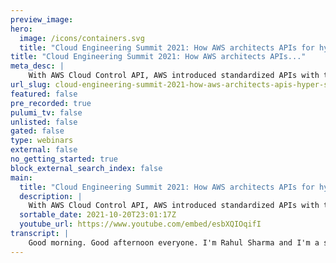 ```yaml
---
preview_image:
hero:
  image: /icons/containers.svg
  title: "Cloud Engineering Summit 2021: How AWS architects APIs for hyper scale"
title: "Cloud Engineering Summit 2021: How AWS architects APIs..."
meta_desc: |
    With AWS Cloud Control API, AWS introduced standardized APIs with the goal of solving support for the latest AWS innovation through a resource-orie...
url_slug: cloud-engineering-summit-2021-how-aws-architects-apis-hyper-scale
featured: false
pre_recorded: true
pulumi_tv: false
unlisted: false
gated: false
type: webinars
external: false
no_getting_started: true
block_external_search_index: false
main:
  title: "Cloud Engineering Summit 2021: How AWS architects APIs for hyper scale"
  description: |
    With AWS Cloud Control API, AWS introduced standardized APIs with the goal of solving support for the latest AWS innovation through a resource-oriented model, typically available on the day of launch. In this session, we will introduce how we took Cloud Control API from concept to launch, the culture and technical changes instituted internally to launch Cloud Control API, and the importance of engaging with partners and customers early in defining the product, user experience, and development.  Talk by: Rahul Sharma
  sortable_date: 2021-10-20T23:01:17Z
  youtube_url: https://www.youtube.com/embed/esbXQIOqifI
transcript: |
    Good morning. Good afternoon everyone. I'm Rahul Sharma and I'm a senior product manager at Aws. I'm really excited to be here with everyone at the Pulumi Cloud Engineering Summit and I'm excited to present to you all a new Aws service that we recently announced AWS Cloud Control API. As we outlined in the abstract, I'll introduce AWS cloud control API. In today's presentation, talk about how we conceptualized the product architected it for scale and launched in collaboration with partners like Pulumi. So without much of you, let's get straight into it. I'll start off the talk with a background on cloud control API S Genesis. Then introduce to you all what is cloud control API and how it benefits users then walk you through the journey of building cloud control API from concept to roll out at scale. Then present a demo on using cloud control API and conclude the presentation with resources to get you started. So let's dive straight into it before I begin the background story of cloud control API. I want to take note of the sequence behind our product development at AWS. We work backwards from our customers. Hear their feedback, identify a solution and then build our products, cloud control API followed the same sequence. It was no way different. In case of cloud control API, there are in fact two types of customers for whom we were building this first builders or developers who are the end users that build application infrastructure, manage and monitor them. And the second set of customers were AWS partner network or the A PN partners such as Pulumi who build on AWS, expose their solutions be it infrastructure as code in case of Pulumi configuration management, cloud security portion management, among others to end users, we identified three opportunities to help these customer personas. So what were these opportunities? The first one corresponded to builders who use partner solutions. We heard from these builders and who are AWS customers that use partner solutions to specifically build and manage the cloud infrastructure that they want to accelerate their pace of innovation and time to market for their applications. For example, there are situations where there's a lag between supporting a new Aws release in A PN partner solutions. For instance, if say an Amazon memory DB resource is unsupported in a partner solution, then customers using that partner tool will need to wait for it, support for it to support before they can start using those in memory database services. The open question for us was can we help these customers adopt new AWS features and services in the form of cloud resources closer to their launch. That was the first opportunity that we had. The second corresponded to Aws partners. As you are aware, Aws continues to innovate on behalf of its customers to help them unlock new capabilities on cloud. For example, we today support over 200 plus fully featured services. And in 2020 alone, we launched over 2700 significant new features. Aws partners want to stay in sync with our pace of innovation and we learned that it can often take a few weeks to integrate with and expose each new Aws capability nationally. Our question was, can we automate supporting new capabilities on behalf of partners through a one time integration? Can we have some sort of a unified interface that allows partners to integrate once and benefit from getting support for the latest Aws innovation? So that was the second opportunity. The third opportunity, which is finally what we recognize is that we have an opportunity to standardize the API S that interact with all these features and services or latest Aws innovation we are talking about and you may wonder why as applications become increasingly sophisticated, developers and builders tend to work across several Aws and in some cases, third party services as well by using distinct service specific API S. While these API S are descriptive and intuitive, some developers prefer a consistent set of API S to manage cloud resources across various services. For example, to define an Amazon K stream as you can see in this example for a data streaming application, I would use a variety of API such as a create stream API to define stream name char count to add um attach to stream API to add, attached to the stream or even like using the increased stream retention period to define the retention period at a later time. For getting details of the stream resources I would use describe stream similarly to create a Lambda function. I would I would use a create function and get function to API S to get the details. One of the most common use cases further that we have heard is around identifying and deleting legacy resources that were created by customers for the purpose of testing outside and these resources were created outside the management of infrastructure code solutions. What we heard from our from from these customers is that they want a programmatic way to identify these resources that were created outside the management of infrastructure code solutions, cross reference them against existing resources which are managed through these solutions and then delete them in order to like simplify the way they manage their costs from maintaining these resources. This was possible this could be possible in a programmatic way through a consistent set of APIS right, such consistent API S will help these users avoid authoring and maintaining custom code to discover and delete each type of resource. So we we national question that came to us was can we uh expose a consistent API method to interact with hundreds of Aws services and beyond. So that's what led to the birth of cloud control API. But to summarize the three opportunities that lay in front of us, were, can we support new AWS features and services in the form of resources closer to launch? Second, can we help a PN partners automate their integration with the latest AWS capabilities? And finally, can we standardize API S to interact with hundreds of Aws services? And in fact, third party services as well, these opportunities led led to the foundation for building cloud control API. So what is cloud control API, cloud control API is essentially a set of common API S that is designed to make it easy for builders and developers to manage their cloud infrastructure consistently and leverage the latest AWS capabilities faster. Typically on the day of launch, it introduces consistent API S to manage the end to end life cycle of Aws resources and third party resources as well. Uh which, which ranges from creating a resource updating, updating it, reading the state of the resource deleting and listing right now with these create read update, delete and list resource. And in this case, we actually call our read resources, get resource API, you can use the same set of API S to perform the end to end life cycle management for beer. And Amazon can use a stream, a lambda function, a cloud watch log group, an ECs cluster or even third party resources such as data dog monitor Mogo Atlas clusters among among others. All right. And you may wonder while these consistent API S helps address the opportunity. Number three, which we highlighted on consistency. How does it really address the first two opportunity areas that we identified? Right, which is accessing the latest AWS innovation faster and providing a unified interface to integrate ones and benefit from all latest innovation. I'll get straight to it right away. So first and foremost is how does cloud control API enable faster access, cloud control API uses the cloud formation registry to expose resources built by AWS service teams and third parties to integrating partners and their customers, right? For new AWS services and features, these are available typically closer to the day of launch. So any builder or developer using a partner tool that's integrated with cloud control API can now benefit from faster access to the latest Aws innovation and they these builders can also be using these API S directly next unified interface with with these U consistent API works that are exposed. Partners can now build a unique API code base using these unified API words, common input parameters to integrate once and expose the latest AWS features as resources you can imagine to control API as an adapter layer on top of all the underlying services that are supported and all partners now need to do is integrate with cloud control API and get the latest AWS resources as and when they are supported by cloud control API, typically closer to the day of launch partners. Now don't have to integrate with each new Aws service or feature themselves, right? So that's one of the other benefits of cloud control API. One time integration is needed to keep up with AWS S pace of innovation. And then finally, the thing we start to touch upon is consistent crowd plus list interface that is designed to make it easy to manage cloud cloud infrastructure consistently. Whether it be it an ECs cluster can stream LAMBDA function or hundreds of other AWS resources or over a dozen third party resources, you can use the same card API S to manage them end to end. So now while you are aware of what cloud control API is and how it addresses the opportunity areas we identified, you may naturally wonder how was this built from concept to rollout at scale in the next few minutes. And in my present presentation, I'll walk you through the steps we undertook for the end to end rollout. So let's get straight into it. As you're aware, each product launch begins with ideation. And so was ours, the customer and partner feedback was something we heard ourselves uh as AWS cloud formation from, from our direct users to address the feedback of faster coverage. We at cloud formation undertook a journey starting in 2018 where we switched our internal coverage model from an older and more tightly coupled implementation to a self service mechanism. What do I mean by that? It essentially means that we allowed or enabled individual service teams at AWS to build coverage in a decoupled way to ensure resource support is available faster. We further externalized it reinvent in 2019 with the launch of cloud formation registry and the cli with the registry being a place to discover and consume resource types and cli being an open source client that lets developers and internal teams build these extensions. This was the ideation, right? Like the idea started with the coverage uh the the coverage opportunity that needed to be solved, right? Like how can we help our customers get faster, faster resource support or faster access to the latest Aws innovation? Now, while we lay the foundation through registry, we realized we can, it's it cloud formation is not the only uh is it cloud formation can be the can be one step forward in terms of helping the rest of the partners in Aws partner community or other AWS partner network to to to to help solve coverage in a scalable manner, right? So we realized we can solve this resource coverage problem for customers who are not just using cloud formation but also using partner tools such as infrastructures code, cloud configuration management and cloud security portion management among others. But the question was how do we do that right cloud formation can be thought of as essentially three pillars, right, like three layers rather the resource provider layer for AWS or the deployment and orchestration engine that offers various managed experiences on top which is layer number two. The third being the syntax for specifying desired state of a resource by cloud formation templates. Our concept here was to externalize the resource provider layer for hundreds of AWS resources across several services. And in doing so, we also wanted to address the opportunity of standardizing control plane api interactions for all these hundreds of Aws resources. So that's where the concept began, right? Let's just externalize the resource provider layer and get the partners and builders start building and accessing the latest Aws innovation faster. While we had the concept ready, we wanted to like have early validation to test our concept. Early enough, we gathered feedback from Pulumi among other Aws partners, internal Aws teams and our customers early feedback on the concept lay the roots for designing the product for scale these discussions, informed API design and the concept. So once we had these early discussions and meetings uh for the validation phase, we moved on to designing this product for scale. How did we do this? We did this by beginning not in the start like forecasting demand, right? Like estimating adoption at scale and usage for customer at scale. Once we forecasted demand, it was it was critical for us to architect systems to support such demand forecasts. For example, designing the components that can support traffic from all the regions we intend to support based on our demand, right? And then finally, while we were designing these systems, it was, it was critical for us to keep certain tenets in mind like safety and security along with scale and standardization were some of the some of the core tenets we had in mind while designing cloud control API and the system right now. Once the design was ready, uh what followed next was the product development piece. Uh And to test the product development in its early days, we released the private data uh for cloud control API and gathered deeper feedback from Pulumi and other partners and even customers on areas such as coverage the API interface. Uh And if there was a need for a console or not, right, our acceptance criteria was to satisfy or rather address the feedback, the critical feedback ahead of rolling this out at scale and making the product generally available. When we rolled out, we, we rolled out uh the product after prioritizing the feedback that we heard from all our external stakeholders including Pulumi. And uh there are three areas as I mentioned for feedback, resource coverage API design as well as console, whether this was needed or not. For as far as coverage is concerned, we actually prioritize the support of resources to move from the older and tightly coupled uh mechanism. Which I talked to you about to a self service mechanism on cloud formation registry into a registry based model. And we we ported some of the resources over to have those supported on cloud control API S such as LAMBDA function, A AWS lambda function, AWS API gateway stage among others. Right. Similarly, we we also made few, few, few uh feed, we incorporate feedback on the API interface as well. We designed for, we updated our, our update resources API by incorporating feedback on implementing standard RFC 6902 JSON patch operations for update resource API, which I'm going to show in your in the demo as well the way the patch operations work and of course testing this out for scale, right? And and then finally, as part of our launch announcement, we throughout the journey, we continue to invest towards increasing Aws resource type support, right? Like uh and we launched this product on uh September 30th. And we continue to invest towards increasing support for AWS resources on cloud control A P. And we'll have many more resource types in the coming months, including those from Amazon EC2 and Amazon S3 services among others, Pulumi collaborated with AWS on integrating with cloud control API via the Pulumi Aws native provider. And you can now access the latest AWS features and services on the same day as it is supported on cloud control API. This includes hundreds of AWS resources and even third party resources and by building on the by building on Aws cloud control API the AWS native provider built by Pulumi. And currently in preview, as most of you would know, exposes the unified resource model for AWS built by service teams by leveraging the Aws cloud control API. The AWS need a provider for Pulumi builds on the work done by service teams at AWS to define the resource model for their services. So I'm sure by now you must be excited to see what these API S really are. What does consistency mean? Right. So I'm gonna switch over my screen to the terminal to demo uh cloud control API and its consistency. I will do that by showcasing the create update lead and list operations across three supported resources, uh stream, Cloudwatch Law group and ECs cluster. And I'm going to also showcase the case of identifying other discovering resources that were managed outside or other created outside of cloud control API and how you can actually manage them using these APIS altogether. So before I start my demo, I am going to first showcase the desired state files associated with the 3D sources. I talked to you about AWS cloud watch law group, Amazon K stream as well as uh a Amazon E ECs cluster, right? These desired state file consists of the resource configuration or all the properties that I have associated with my resource in a JSON file. So in this case, I'm gonna first showcase to you what are the kind of properties that I'm defining for each of these resources, right? And then go through the terminal to showcase the consistency of create read update, delete and list calls across these three resources. So let's get straight into it. So as you see in the screen, uh you're seeing a desired state file for a Cloudwatch log group. As you're aware, uh cloud, an AWS cloudwatch log group is a group of log streams that share the same retention monitoring and access control setting. And a log stream is a sequence of log events that share the same source, right? In this specific configuration file, I have specified the log group name as my demo logs and also specified the retention days which is the number of days. In this case, 90 for which I have, I want the log even to be retained in this specific log group. Similarly, let's go to the desired state file associated with the Amazon Kiri stream. And as you are aware, an Amazon Kiri stream captures and transports data records that are continuously emitted from different data sources or producers short count as well as the retention period, which is the length of time. Data records are accessible after they're added to the stream. In this case, if you look at my configuration, I have specified the name of the KS stream specify the retention period hours. In which case it's 1 68 or 71 68 hours or seven days. And the char count, which is three in our case. And then finally, I have also specified the configuration associated with an Amazon ECs cluster. I have specified the name of the cluster, the cluster settings which specify container insights which collects metrics at the cluster task and service levels on both Linux and windows server instances and the tabs associated with the S cluster. So these are all the desired state files. And now I'm going to configure these resources using cloud control API read the state of those resources, list them update by either replacing a certain property or adding new properties in and deleting them. So let's get straight into the demo part of it. So I'm going to switch over to my terminal. Uh This is just an active directory of mine where I've listed all these files that exist. All these are desired state JSON files. I'm gonna clear this and let me get started with creating the cloud Watch Law group. So to create the cloud was Law group, I am going to specify the cloud controls, create resource command. In this case, I'm going to specify the resource type name, cloud watch log group and pass in the desired state file in this case because the state file exists in my active directory. I can use the path as mentioned here, but I can also specify the same using a JSON blob which consists of the desired state. So once I hit enter, you would see that progress event is returned which showcases that this operation is in progress and also returns a request token. I can quickly identify the progress of this specific operation. So I'm going to use an auxiliary API of cloud control called get resource request status, copy the request token here and see whether this was operational successful or not. And as you see this operation was successful, that means that the Cloud Watch law group is successfully created. How do I check for that? I can list all the resources or identify them in my account and region. So I'm gonna use the list resources called to list all the cloud host log groups in my accounts in this region. I just specify the resource type name and I'm going to get an output consisting of the identifier. In this case, my demo logs as I had created properties, which is the retention days that are specified as 90 log group name as well as the Amazon resource name or the R that gets output as part of this call. Now, if I want to update any property for this resource type, for example, if I want to change the 90 retention days to 1 80 all I now need to do is use the update resource API call, specify the type name and the identifier and pass in the new or rather the patch document, right? Like what is the operation change. Once I specify the identifier, all I need to do is pass in the patch because it's an asynchronous code, this will return a progress event. And you see that I've updated the retention base from 90 to 180. And I can show you how the patch operation is on my text editor. So in this case, you see my Cloudwatch law groups patch document which consists of the operation as replaced. And the path basically points to the property that needs to be updated in this case, retention days and the value to be 180 right. So going back to the terminal, uh let's see what is the status of this request. Uh In fact, before assuming this is successfully created, I can just read the state of the resource so I can use the read call or the get resources, call for cloud control, specify the type name and the identifier which I've pitched from the list call and read the state of the resource type. And you see the property has been updated right from retention days of 90 it's moved to 180. You see all the other details which were configured and the Amazon resource name associated with this resource. You can also delete this by calling the cloud watch law group type name, specify the identifier and the resource and the API call associated with delete resource enter next and you see again a progress event is passed. So as you are seeing here for create update and delete operations, these are asynchronous calls and for read and list. Those are synchronous. You get those responses immediately. Here, I can either use the get resource request status or the, the which is auxiliary A P or I can do a simple list call to see whether this resource exists anymore or not. And we should expect a value which is rightfully so because the resource is deleted. So there are no more resources available right now. This is the flow from create update, read, delete and list, right? Just for cloud law group to showcase the consistency. I'm going to use the same set of API S same sort of input parameters to create and instantiate an Amazon can stream resource. So let's get straight into it. So to do that, I am going to use the cloud control API S create resource call and pass in the resource type name and the desired state file. So I'm going to use this API call as you saw it very similar to the Cloudwatch log group, create resource, same API word, same type name, uh sorry type name is different. It's K history, but desired state file is what we saw in the configuration state, same input parameters. And in asynchronous call, you see that the operation is in progress. To see whether this was successfully created or not, you can uh easily check by calling the get resource request status or the auxiliary API. And let's do that as we speak. We have the request token here returned from this call. Let's pass that in. And let's see the, and you see. Well, yes, the operation was successful. So bingo, our Kinsa stream is now ready and created. And now you can list this kneer stream in my resource by calling the list resources API just specify the stream type name and you will get the result, you'll get the identifier. In this case, the identifier is my demo stream. Now, one thing that you would notice is that the properties are different. In this case, you only get the identifier. Whereas for cloud group, you got the properties as well. And that's simply because um in case of Cloudwatch Law group, uh there isn't a list API call. So the permissions for list goes to the prescribed streams call, which returns all the response parameters, right? So you see this here and now if I want to update, suppose I want to update my kinesis stream and add tags to them, right? I'm going to use the same update resource call, same input parameters type name uh and pass in the patch document. I will show you quickly what the patch document is in our case. But in the interim, I am going to invoke the call and let the progress events pass in and I'm going to showcase to you what the patch document is in this case, it's not replacing any existing property, but it's actually adding uh the property associated with tags for K stream. I have specified the property value as tags, operation as addition and the value, key value pairs associated with the tag specified the key as environment and value as development. And let's see the operation status on where we stand, we see the operation status is in progress and that you're adding these tags. Let's use the get resources or the read call to read the state of this stream resource. You have the, you have the identifier past and now you see that the properties returned are the Amazon resource name, the retention period hours that are specified as 1 68 the tags as well as the short count, right? And now you can also delete this KSA stream using the delete resource API call, same consistent input parameters, passing the type name identifier. You get an asynchronous call to check. You can use either the auxiliary uh API which is the get resource request status. So you can also use the list call in this for the purpose of this demo. I'm going to use the list resources to see whether this exists, this resource exists or not and rightfully so this resource is deleted. So now you don't see any identifier associated. So that's where Keynes is, right? As you noticed the create read of data, delete and list A PS remain the same, the input parameters remain the same. And that showcases the consistency of cloud control A P. I'm going to just showcase one other resource type. In this case, I'm going to use the Amazon ECs cluster and I'm going to use the create resource call, specify the type name and the desired state file. You see that it returns the familiar progress event that we talked about and I can see whether this request was successful or create request was successful or not by passing in the request status. And you see that the operation is successful. That means this ECs cluster has been spun up and to list this ECs cluster, I again call the list resources or API specify the type name and get the result. In this case, the identifier as well as all the properties associated with it, right? Like you see these properties are null because they did not specify that in my desired state file. I just specify the cluster name, the Amazon resource name the tags as well as the container insight cluster settings, right? I can also read the state of the ECs cluster resource type by calling the read resource or the get resource. Uh You specify the type name, same process, you get the details out. And also you can delete your resource by passing in the AWS lead resource scout control, delete resource api and the identifier associated with this ECs cluster. Familiar progress event and you can quickly check either using the get resource request status or list resources for this time. I'm going to actually use the get resource request status and, and, and show you the, the show you that experience as well. So I'm gonna take the request token, pass it here and we see that the operation was successful. That means this delete is successful. So when I call the list resources, I should get a null value, which is rightfully. So as you see resource description is null. So with this, what I'm trying to showcase here is that these create read update, delete and list calls remain consistent for all the supported aws and third party resources, which are over hundreds of aws resources that are supported today on cloud control API as well as over a dozen third party resources. All of them, their entire life cycle end to end can be managed using cloud control API S consistent set of API S that we have exposed is right. So with this, I'm gonna conclude the demo and I am going to uh showcase to you how you can get started. I'm really excited for everyone here who is listening in to get started building on cloud control API as well as start using the Pulumi Aws native provider, which is built on top of cloud control API. So with this, I'm going to switch over to my presentation and share some of the resources to get you started building. So let's do that to learn more about the product, how it works. And the FA Q SI would point you to the product page of cloud control API, aws do Amazon dot com slash cloud control API. And at the same time for you to get started using the plume aws native provider, which is built on top of the cloud control API to leverage the latest aws innovation. I would point you to the great blog written on how to get yourself started using the Pulumi Aws native provider. By following this link, we can't wait to get you started on the cloud control API journey. Thank you all so much for your time and giving us the opportunity to present this product. Talk to you about how we took this from concept to roll out at scale and also the Pulumi Aws new provider, which is built on top of cloud control API. Thank you everyone.
---
```

